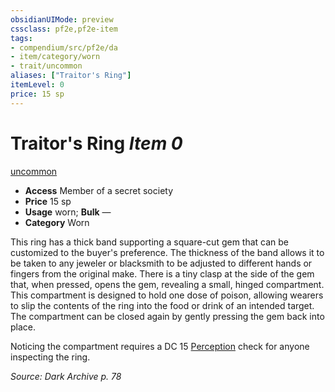 ```yaml
---
obsidianUIMode: preview
cssclass: pf2e,pf2e-item
tags:
- compendium/src/pf2e/da
- item/category/worn
- trait/uncommon
aliases: ["Traitor's Ring"]
itemLevel: 0
price: 15 sp
---
```

# Traitor's Ring *Item 0*  
[uncommon](../../../rules/traits/uncommon.md)  

- **Access** Member of a secret society
- **Price** 15 sp
- **Usage** worn; **Bulk** —
- **Category** Worn

This ring has a thick band supporting a square-cut gem that can be customized to the buyer's preference. The thickness of the band allows it to be taken to any jeweler or blacksmith to be adjusted to different hands or fingers from the original make. There is a tiny clasp at the side of the gem that, when pressed, opens the gem, revealing a small, hinged compartment. This compartment is designed to hold one dose of poison, allowing wearers to slip the contents of the ring into the food or drink of an intended target. The compartment can be closed again by gently pressing the gem back into place.

Noticing the compartment requires a DC 15 [Perception](../../skills.md#Perception) check for anyone inspecting the ring.

*Source: Dark Archive p. 78*